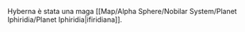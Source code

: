 Hyberna è stata una maga [[Map/Alpha Sphere/Nobilar System/Planet Iphiridia/Planet Iphiridia|ifiridiana]].